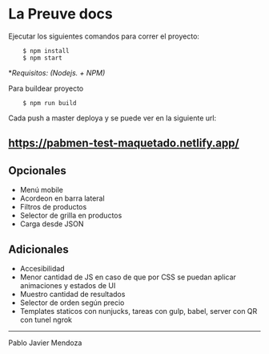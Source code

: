 # La Preuve docs

Ejecutar los siguientes comandos para correr el proyecto:

```shell
    $ npm install
    $ npm start
```

**Requisitos: (Nodejs. + NPM)*

Para buildear proyecto

```shell
    $ npm run build
````

Cada push a master deploya y se puede ver en la siguiente url:
## https://pabmen-test-maquetado.netlify.app/

## Opcionales
- Menú mobile
- Acordeon en barra lateral
- Filtros de productos
- Selector de grilla en productos
- Carga desde JSON

## Adicionales
- Accesibilidad
- Menor cantidad de JS en caso de que por CSS se puedan aplicar animaciones y estados de UI
- Muestro cantidad de resultados
- Selector de orden según precio
- Templates staticos con nunjucks, tareas con gulp, babel, server con QR con tunel ngrok


----------

Pablo Javier Mendoza